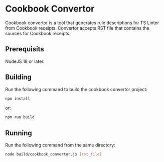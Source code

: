 # Cookbook Convertor
Cookbook convertor is a tool that generates rule descriptions for TS Linter from Cookbook receipts. Convertor accepts RST file that contains the sources for Cookbook receipts.

## Prerequisits

NodeJS 18 or later.

## Building

Run the following command to build the cookbook convertor project:

```bash
npm install
```

or:

```bash
npm run build
```

## Running
Run the following command from the same directory:
```bash
node build/cookbook_convertor.js [rst_file]
```
